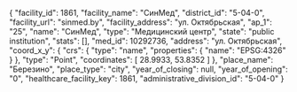 {
    "facility_id": 1861,
    "facility_name": "СинМед",
    "district_id": "5-04-0",
    "facility_url": "sinmed.by",
    "facility_address": "ул. Октябрьская",
    "ap_1": "25",
    "name": "СинМед",
    "type": "Медицинский центр",
    "state": "public institution",
    "stats": [],
    "med_id": 10292736,
    "address": "ул. Октябрьская",
    "coord_x_y": {
        "crs": {
            "type": "name",
            "properties": {
                "name": "EPSG:4326"
            }
        },
        "type": "Point",
        "coordinates": [
            28.9933,
            53.8352
        ]
    },
    "place_name": "Березино",
    "place_type": "city",
    "year_of_closing": null,
    "year_of_opening": "0",
    "healthcare_facility_key": 1861,
    "administrative_division_id": "5-04-0"
}